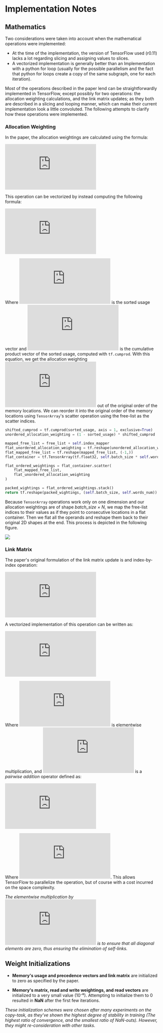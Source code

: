 # Implementation Notes

## Mathematics

Two considerations were taken into account when the mathematical operations were implemented:

- At the time of the implementation, the version of TensorFlow used (r0.11) lacks a lot regarding slicing and assigning values to slices.
- A vectorized implementation is generally better than an Implementation with a python for loop (usually for the possible parallelism and the fact that python for loops create a copy of the same subgraph, one for each iteration).

Most of the operations described in the paper lend can be straightforwardly implemented in TensorFlow, except possibly for two operations: the allocation weighting calculations, and the link matrix updates; as they both are described in a slicing and looping manner, which can make their current implementation look a little convoluted. The following attempts to clarify how these operations were implemented.

### Allocation Weighting

In the paper, the allocation weightings are calculated using the formula:

![](https://latex.codecogs.com/gif.latex?a_t%5B%5Cphi_t%5Bj%5D%5D%20%3D%20%281%20-%20u_t%5B%5Cphi_t%5Bj%5D%5D%29%5Cprod_%7Bi%3D1%7D%5E%7Bj-1%7Du_t%5B%5Cphi_t%5Bi%5D%5D)

This operation can be vectorized by instead computing the following formula:

![](https://latex.codecogs.com/gif.latex?%5Chat%7Ba%7D_t%20%3D%20%5Cleft%28%201%20-%20%5Chat%7Bu%7D_t%20%5Cright%29%5CPi_t%5E%5Chat%7Bu%7D)

Where ![](https://latex.codecogs.com/gif.latex?%5Chat%7Bu%7D_t) is the sorted usage vector and ![](https://latex.codecogs.com/gif.latex?%5CPi%5E%7B%5Chat%7Bu%7D%7D_t) is the cumulative product vector of the sorted usage, computed with `tf.cumprod`. With this equation, we get the allocation weighting ![](https://latex.codecogs.com/gif.latex?%5Chat%7Ba%7D_t) out of the original order of the memory locations. We can reorder it into the original order of the memory locations using `TensorArray`'s scatter operation using the free-list as the scatter indices.

```python
shifted_cumprod = tf.cumprod(sorted_usage, axis = 1, exclusive=True)
unordered_allocation_weighting = (1 - sorted_usage) * shifted_cumprod

mapped_free_list = free_list + self.index_mapper
flat_unordered_allocation_weighting = tf.reshape(unordered_allocation_weighting, (-1,))
flat_mapped_free_list = tf.reshape(mapped_free_list, (-1,))
flat_container = tf.TensorArray(tf.float32, self.batch_size * self.words_num)

flat_ordered_weightings = flat_container.scatter(
    flat_mapped_free_list,
    flat_unordered_allocation_weighting
)

packed_wightings = flat_ordered_weightings.stack()
return tf.reshape(packed_wightings, (self.batch_size, self.words_num))
```

Because `TensorArray` operations work only on one dimension and our allocation weightings are of shape *batch_size × N*, we map the free-list indices to their values as if they point to consecutive locations in a flat container. Then we flat all the operands and reshape them back to their original 2D shapes at the end. This process is depicted in the following figure.

![](../assets/allocation_weighting.png)

### Link Matrix

 The paper's original formulation of the link matrix update is and index-by-index operation:

 ![](https://latex.codecogs.com/gif.latex?L_t%5Bi%2Cj%5D%20%3D%20%281%20-%20%5Cmathbf%7Bw%7D%5E%7Bw%7D_%7Bt%7D%5Bi%5D%20-%20%5Cmathbf%7Bw%7D%5E%7Bw%7D_%7Bt%7D%5Bj%5D%29L_%7Bt-1%7D%5Bi%2Cj%5D%20&plus;%20%5Cmathbf%7Bw%7D%5E%7Bw%7D_%7Bt%7D%5Bi%5D%5Cmathbf%7Bp%7D_%7Bt-1%7D%5Bj%5D)

A vectorized implementation of this operation can be written as:

![](https://latex.codecogs.com/gif.latex?L_t%20%3D%20%5B%281%20-%20%28%5Cmathbf%7Bw%7D_t%5E%7Bw%7D%5Coplus%20%5Cmathbf%7Bw%7D_t%5E%7Bw%7D%29%29%5Ccirc%20L_%7Bt-1%7D%20&plus;%20%5Cmathbf%7Bw%7D_t%5E%7Bw%7D%5Cmathbf%7Bp%7D_%7Bt-1%7D%5D%5Ccirc%20%281-I%29)

Where ![](https://latex.codecogs.com/gif.latex?%5Ccirc) is elementwise multiplication, and ![](https://latex.codecogs.com/gif.latex?%5Coplus) is a *pairwise addition* operator defined as:

![](https://latex.codecogs.com/gif.latex?u%20%5Coplus%20v%20%3D%20%5Cbegin%7Bpmatrix%7D%20u_1%20&plus;%20v_1%20%26%20%5Chdots%20%26%20u_1&plus;v_n%20%5C%5C%20%5Cvdots%20%26%20%5Cddots%20%26%20%5Cvdots%5C%5C%20u_n&plus;v_1%20%26%20%5Chdots%20%26%20u_n&plus;v_n%20%5Cend%7Bpmatrix%7D)

Where ![](https://latex.codecogs.com/gif.latex?%5Cinline%20u%2Cv%20%5Cin%20%5Cmathbb%7BR%7D%5En). This allows TensorFlow to parallelize the operation, but of course with a cost incurred on the space complexity.

*The elementwise multiplication by ![](https://latex.codecogs.com/gif.latex?%5Cinline%20%5Cmathit%7B1%20-%20I%7D) is to ensure that all diagonal elements are zero, thus ensuring the elimination of self-links.*


## Weight Initializations

* **Memory's usage and precedence vectors and link matrix** are initialized to zero as specified by the paper.

* **Memory's matrix, read and write weightings, and read vectors** are initialized to a very small value (10⁻⁶). Attempting to initialize them to 0 resulted in **NaN** after the first few iterations.

*These initialization schemes were chosen after many experiments on the copy-task, as they've shown the highest degree of stability in training (The highest ratio of convergence, and the smallest ratio of NaN-outs). However, they might re-consideration with other tasks.*
